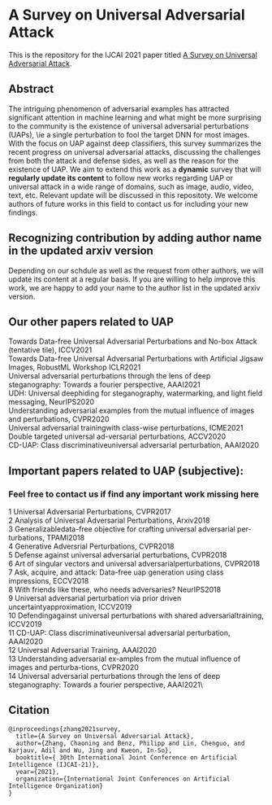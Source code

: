 # A Survey on Universal Adversarial Attack
This is the repository for the IJCAI 2021 paper titled [A Survey on Universal Adversarial Attack](https://arxiv.org/abs/2103.01498).

## Abstract
The intriguing phenomenon of adversarial examples has attracted significant attention in machine learning and what might be more surprising to the community is the existence of universal adversarial perturbations (UAPs), \ie a single perturbation to fool the target DNN for most images. With the focus on UAP against deep classifiers, this survey summarizes the recent progress on universal adversarial attacks, discussing the challenges from both the attack and defense sides, as well as the reason for the existence of UAP. We aim to extend this work as a **dynamic** survey that will **regularly update its content** to follow new works regarding UAP or universal attack in a wide range of domains, such as image, audio, video, text, etc. Relevant update will be discussed in this repositoty. We welcome authors of future works in this field to contact us for including your new findings. 

## Recognizing contribution by adding author name in the updated arxiv version
Depending on our schdule as well as the request from other authors, we will update its content at a regular basis.
If you are willing to help improve this work, we are happy to add your name to the author list in the updated arxiv version.

## Our other papers related to UAP
Towards Data-free Universal Adversarial Perturbations and No-box Attack (tentative tile), ICCV2021\
Towards Data-free Universal Adversarial Perturbations with Artificial Jigsaw Images, RobustML Workshop ICLR2021\
Universal adversarial perturbations through the lens of deep steganography: Towards a fourier perspective, AAAI2021\
UDH: Universal deephiding for steganography, watermarking, and light field messaging, NeurIPS2020\
Understanding adversarial examples from the mutual influence of images and perturbations, CVPR2020\
Universal adversarial trainingwith class-wise perturbations, ICME2021\
Double targeted universal ad-versarial perturbations, ACCV2020\
CD-UAP:  Class discriminativeuniversal adversarial perturbation, AAAI2020


## Important papers related to UAP (subjective):
### Feel free to contact us if find any important work missing here
1 Universal Adversarial Perturbations, CVPR2017\
2 Analysis of Universal Adversarial Perturbations, Arxiv2018\
3 Generalizabledata-free objective for crafting universal adversarial per-turbations, TPAMI2018\
4 Generative Adversrial Perturbations, CVPR2018\
5 Defense against universal adversarial perturbations, CVPR2018\
6 Art of singular vectors and universal adversarialperturbations, CVPR2018\
7 Ask, acquire, and  attack: Data-free uap generation using class impressions, ECCV2018\
8 With friends like these, who  needs  adversaries? NeurIPS2018\
9 Universal adversarial perturbation via prior driven uncertaintyapproximation, ICCV2019\
10 Defendingagainst  universal  perturbations  with  shared  adversarialtraining, ICCV2019\
11 CD-UAP: Class discriminativeuniversal adversarial perturbation, AAAI2020\
12 Universal Adversarial Training, AAAI2020\
13 Understanding adversarial ex-amples from the mutual influence of images and perturba-tions, CVPR2020\
14 Universal adversarial perturbations through the lens of deep steganography: Towards a fourier perspective, AAAI2021\



## Citation
```
@inproceedings{zhang2021survey,
  title={A Survey on Universal Adversarial Attack},
  author={Zhang, Chaoning and Benz, Philipp and Lin, Chenguo, and Karjauv, Adil and Wu, Jing and Kweon, In-So},
  booktitle={ 30th International Joint Conference on Artificial Intelligence (IJCAI-21)},
  year={2021},
  organization={International Joint Conferences on Artificial Intelligence Organization}
}
```

